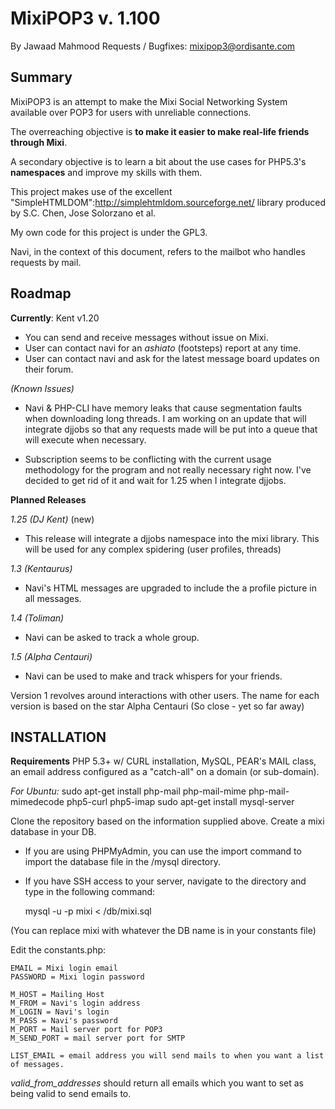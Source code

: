 MixiPOP3 v. 1.100
=================

By Jawaad Mahmood
Requests / Bugfixes: mixipop3@ordisante.com

Summary
-------

MixiPOP3 is an attempt to make the Mixi Social Networking System
available over POP3 for users with unreliable connections.

The overreaching objective is __to make it easier to make real-life friends
through Mixi__.

A secondary objective is to learn a bit about the use cases for PHP5.3's
__namespaces__ and improve my skills with them.

This project makes use of the excellent "SimpleHTMLDOM":http://simplehtmldom.sourceforge.net/
library produced by S.C. Chen, Jose Solorzano et al.

My own code for this project is under the GPL3.

Navi, in the context of this document, refers to the mailbot who handles
requests by mail.


Roadmap
-------

__Currently__: Kent v1.20
- You can send and receive messages without issue on Mixi.
- User can contact navi for an _ashiato_ (footsteps) report at any time.
- User can contact navi and ask for the latest message board updates on
their forum.

*(Known Issues)*
- Navi & PHP-CLI have memory leaks that cause segmentation faults when
downloading long threads.  I am working on an update that will
integrate djjobs so that any requests made will be put into a queue
that will execute when necessary.

- Subscription seems to be conflicting with the current usage
methodology for the program and not really necessary right now.
I've decided to get rid of it and wait for 1.25 when I integrate
djjobs.


__Planned Releases__

*1.25 (DJ Kent)* (new)
- This release will integrate a djjobs namespace into the mixi library.
This will be used for any complex spidering (user profiles, threads)

*1.3 (Kentaurus)*
- Navi's HTML messages are upgraded to include the a profile picture
in all messages.

*1.4 (Toliman)*
- Navi can be asked to track a whole group.

*1.5 (Alpha Centauri)*
- Navi can be used to make and track whispers for your friends.


Version 1 revolves around interactions with other users.  The name for each
version is based on the star Alpha Centauri (So close - yet so far away)


INSTALLATION
------------

__Requirements__
PHP 5.3+ w/ CURL installation, MySQL, PEAR's MAIL class, an email address configured as a "catch-all" on a domain (or sub-domain).

*For Ubuntu:*
    sudo apt-get install php-mail php-mail-mime php-mail-mimedecode php5-curl php5-imap
    sudo apt-get install mysql-server

Clone the repository based on the information supplied above.
Create a mixi database in your DB.
 - If you are using PHPMyAdmin, you can use the import command to import the database file in the /mysql directory.
 - If you have SSH access to your server, navigate to the directory and type in the following command:

	mysql -u <username> -p<password> mixi < <ROOT MIXIPOP3 DIRECTORY>/db/mixi.sql

  (You can replace mixi with whatever the DB name is in your constants file)


Edit the constants.php:

    EMAIL = Mixi login email
    PASSWORD = Mixi login password

    M_HOST = Mailing Host
    M_FROM = Navi's login address
    M_LOGIN = Navi's login
    M_PASS = Navi's password
    M_PORT = Mail server port for POP3
    M_SEND_PORT = mail server port for SMTP
    
    LIST_EMAIL = email address you will send mails to when you want a list of messages.

*valid_from_addresses* should return all emails which you want to set as being valid to send emails to.

